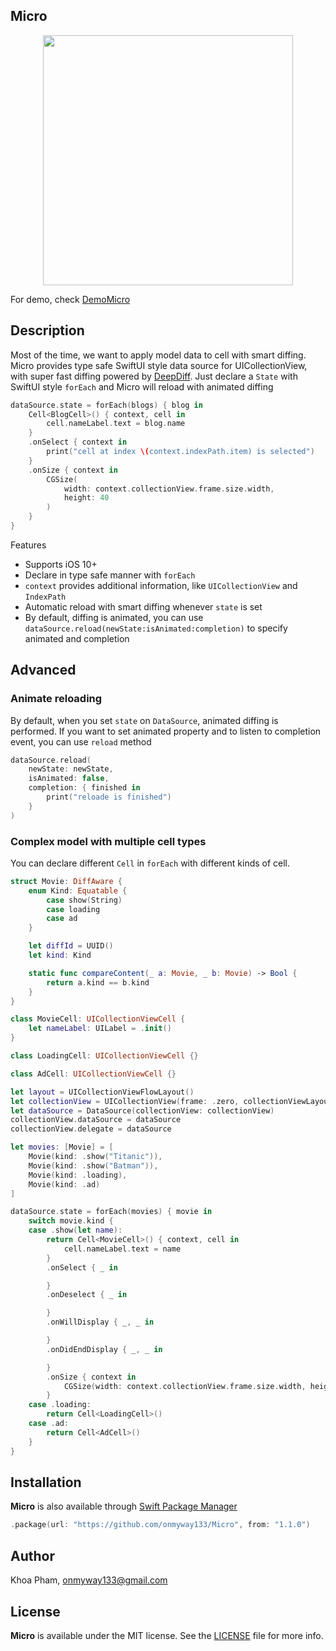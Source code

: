 ## Micro

<div align="center">
<img src="Screenshots/demo.gif" height=400>
</div>

For demo, check [DemoMicro](https://github.com/onmyway133/Micro/Example/DemoMicro)


## Description

Most of the time, we want to apply model data to cell with smart diffing.
Micro provides type safe SwiftUI style data source for UICollectionView, with super fast diffing powered by [DeepDiff](https://github.com/onmyway133/DeepDiff).
Just declare a `State` with SwiftUI style `forEach` and Micro will reload with animated diffing

```swift
dataSource.state = forEach(blogs) { blog in
    Cell<BlogCell>() { context, cell in
        cell.nameLabel.text = blog.name
    }
    .onSelect { context in 
        print("cell at index \(context.indexPath.item) is selected")
    }
    .onSize { context in 
        CGSize(
            width: context.collectionView.frame.size.width, 
            height: 40
        )
    }
}
```

Features

- Supports iOS 10+
- Declare in type safe manner with `forEach`
- `context` provides additional information, like `UICollectionView` and `IndexPath`
- Automatic reload with smart diffing whenever `state` is set
- By default, diffing is animated, you can use `dataSource.reload(newState:isAnimated:completion)` to specify animated and completion

## Advanced

### Animate reloading

By default, when you set `state` on `DataSource`, animated diffing is performed. If you want to set animated property and to listen to completion event, you can use `reload` method

```swift
dataSource.reload(
    newState: newState,
    isAnimated: false,
    completion: { finished in
        print("reloade is finished")
    }
)
```

### Complex model with multiple cell types

You can declare different `Cell` in `forEach` with different kinds of cell.

```swift
struct Movie: DiffAware {
    enum Kind: Equatable {
        case show(String)
        case loading
        case ad
    }

    let diffId = UUID()
    let kind: Kind

    static func compareContent(_ a: Movie, _ b: Movie) -> Bool {
        return a.kind == b.kind
    }
}

class MovieCell: UICollectionViewCell {
    let nameLabel: UILabel = .init()
}

class LoadingCell: UICollectionViewCell {}

class AdCell: UICollectionViewCell {}

let layout = UICollectionViewFlowLayout()
let collectionView = UICollectionView(frame: .zero, collectionViewLayout: layout)
let dataSource = DataSource(collectionView: collectionView)
collectionView.dataSource = dataSource
collectionView.delegate = dataSource

let movies: [Movie] = [
    Movie(kind: .show("Titanic")),
    Movie(kind: .show("Batman")),
    Movie(kind: .loading),
    Movie(kind: .ad)
]

dataSource.state = forEach(movies) { movie in
    switch movie.kind {
    case .show(let name):
        return Cell<MovieCell>() { context, cell in
            cell.nameLabel.text = name
        }
        .onSelect { _ in

        }
        .onDeselect { _ in

        }
        .onWillDisplay { _, _ in

        }
        .onDidEndDisplay { _, _ in

        }
        .onSize { context in
            CGSize(width: context.collectionView.frame.size.width, height: 40)
        }
    case .loading:
        return Cell<LoadingCell>()
    case .ad:
        return Cell<AdCell>()
    }
}
```

## Installation

**Micro** is also available through [Swift Package Manager](https://swift.org/package-manager/)

```swift
.package(url: "https://github.com/onmyway133/Micro", from: "1.1.0")
```

## Author

Khoa Pham, onmyway133@gmail.com

## License

**Micro** is available under the MIT license. See the [LICENSE](https://github.com/onmyway133/Micro/blob/master/LICENSE.md) file for more info.
